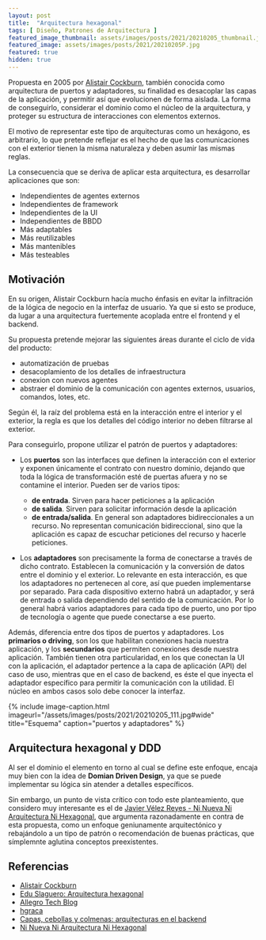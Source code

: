 ```yaml
---
layout: post
title:  "Arquitectura hexagonal"
tags: [ Diseño, Patrones de Arquitectura ]
featured_image_thumbnail: assets/images/posts/2021/20210205_thumbnail.jpg
featured_image: assets/images/posts/2021/20210205P.jpg
featured: true
hidden: true
---
```


Propuesta en 2005 por [Alistair Cockburn](http://web.archive.org/web/20180121161736/http://alistair.cockburn.us/Hexagonal+Architecture), también conocida como arquitectura de puertos y adaptadores, su finalidad es desacoplar las capas de la aplicación, y permitir así que evolucionen de forma aislada. La forma de conseguirlo, considerar el dominio como el núcleo de la arquitectura, y proteger su estructura de interacciones con elementos externos.

El motivo de representar este tipo de arquitecturas como un hexágono, es arbitrario, lo que pretende reflejar es el hecho de que las comunicaciones con el exterior tienen la misma naturaleza y deben asumir las mismas reglas.

<!--more-->
La consecuencia que se deriva de aplicar esta arquitectura, es desarrollar aplicaciones que son:

* Independientes de agentes externos
* Independientes de framework
* Independientes de la UI
* Independientes de BBDD
* Más adaptables
* Más reutilizables
* Más mantenibles
* Más testeables

## Motivación

En su origen, Alistair Cockburn hacía mucho énfasis en evitar la infiltración de la lógica de negocio en la interfaz de usuario. Ya que si esto se produce, da lugar a una arquitectura fuertemente acoplada entre el frontend y el backend.

Su propuesta pretende mejorar las siguientes áreas durante el ciclo de vida del producto:

* automatización de pruebas
* desacoplamiento de los detalles de infraestructura
* conexion con nuevos agentes
* abstraer el dominio de la comunicación con agentes externos, usuarios, comandos, lotes, etc.

Según él, la raíz del problema está en la interacción entre el interior y el exterior, la regla es que los detalles del código interior no deben filtrarse al exterior.

 Para conseguirlo, propone utilizar el patrón de puertos y adaptadores:

* Los **puertos** son las interfaces que definen la interacción con el exterior y exponen únicamente el contrato con nuestro dominio, dejando que toda la lógica de transformación esté de puertas afuera y no se contamine el interior. Pueden ser de varios tipos:
  * **de entrada**. Sirven para hacer peticiones a la aplicación
  * **de salida**. Sirven para solicitar información desde la aplicación
  * **de entrada/salida**. En general son adaptadores bidireccionales a un recurso. No representan comunicación bidireccional, sino que la aplicación es capaz de escuchar peticiones del recurso y hacerle peticiones.

* Los **adaptadores** son precisamente la forma de conectarse a través de dicho contrato. Establecen la comunicación y la conversión de datos entre el dominio y el exterior. Lo relevante en esta interacción, es que los adaptadores no pertenecen al core, así que pueden implementarse por separado. Para cada dispositivo externo habrá un adaptador, y será de entrada o salida dependiendo del sentido de la comunicación. Por lo general habrá varios adaptadores para cada tipo de puerto, uno por tipo de tecnología o agente que puede conectarse a ese puerto.

Además, diferencia entre dos tipos de puertos y adaptadores. Los **primarios o driving**, son los que habilitan conexiones hacia nuestra aplicación, y los **secundarios** que permiten conexiones desde nuestra aplicación. También tienen otra particularidad, en los que conectan la UI con la aplicación, el adaptador pertence a la capa de aplicación (API) del caso de uso, mientras que en el caso de backend, es éste el que inyecta el adaptador específico para permitir la comunicación con la utilidad. El núcleo en ambos casos solo debe conocer la interfaz.

{% include image-caption.html imageurl="/assets/images/posts/2021/20210205_111.jpg#wide"
title="Esquema" caption="puertos y adaptadores" %}

## Arquitectura hexagonal y DDD

Al ser el dominio el elemento en torno al cual se define este enfoque, encaja muy bien con la idea de **Domian Driven Design**, ya que se puede implementar su lógica sin atender a detalles específicos.

Sin embargo, un punto de vista crítico con todo este planteamiento, que considero muy interesante es el de [Javier Vélez Reyes - Ni Nueva Ni Arquitectura Ni Hexagonal](https://javiervelezreyes.com/ni-nueva-ni-arquitectura-ni-hexagonal/), que argumenta razonadamente en contra de esta propuesta, como un enfoque geniunamente arquitectónico y rebajándolo a un tipo de patrón o recomendación de buenas prácticas, que símplemnte aglutina conceptos preexistentes.

## Referencias

* [Alistair Cockburn](http://web.archive.org/web/20180121161736/http://alistair.cockburn.us/Hexagonal+Architecture)
* [Edu Slaguero: Arquitectura hexagonal](https://medium.com/@edusalguero/arquitectura-hexagonal-59834bb44b7f)
* [Allegro Tech Blog](https://blog.allegro.tech/2020/05/hexagonal-architecture-by-example.html)
* [hgraca](https://herbertograca.com/2017/09/14/ports-adapters-architecture/)
* [Capas, cebollas y colmenas: arquitecturas en el backend](https://www.adictosaltrabajo.com/2019/07/02/capas-cebollas-y-colmenas-arquitecturas-en-el-backend/)
* [Ni Nueva Ni Arquitectura Ni Hexagonal](https://javiervelezreyes.com/ni-nueva-ni-arquitectura-ni-hexagonal/)